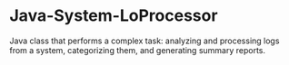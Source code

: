 # Java-System-LoProcessor
Java class that performs a complex task: analyzing and processing logs from a system, categorizing them, and generating summary reports.
